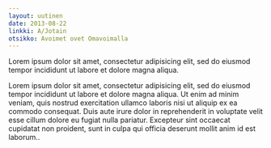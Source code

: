 ```yaml
---
layout: uutinen
date: 2013-08-22
linkki: A/Jotain
otsikko: Avoimet ovet Omavoimalla
---
```


Lorem ipsum dolor sit amet, consectetur adipisicing elit, sed do eiusmod
tempor incididunt ut labore et dolore magna aliqua.

Lorem ipsum dolor sit amet, consectetur adipisicing elit, sed do eiusmod
tempor incididunt ut labore et dolore magna aliqua. Ut enim ad minim veniam,
quis nostrud exercitation ullamco laboris nisi ut aliquip ex ea commodo
consequat. Duis aute irure dolor in reprehenderit in voluptate velit esse
cillum dolore eu fugiat nulla pariatur. Excepteur sint occaecat cupidatat non
proident, sunt in culpa qui officia deserunt mollit anim id est laborum..
